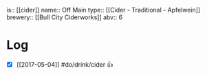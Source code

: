 is:: [[cider]]
name:: Off Main
type:: [[Cider - Traditional - Apfelwein]]
brewery:: [[Bull City Ciderworks]]
abv:: 6

# Log
- [x] [[2017-05-04]] #do/drink/cider 👍
